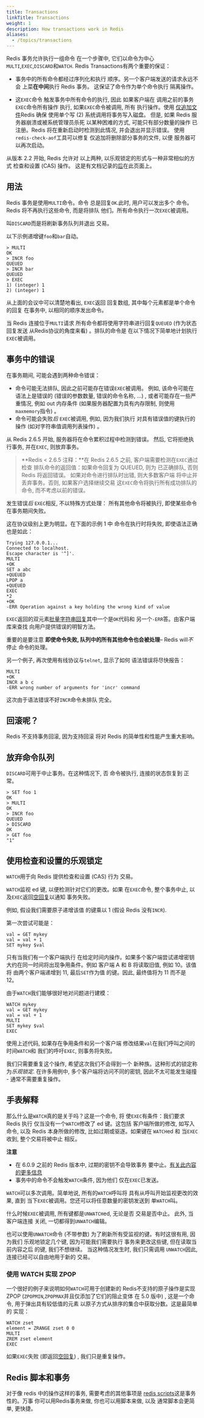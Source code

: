 ```yaml
---
title: Transactions
linkTitle: Transactions
weight: 1
description: How transactions work in Redis
aliases:
  - /topics/transactions
---
```


Redis 事务允许执行一组命令
在一个步骤中, 它们以命令为中心
`MULTI`,`EXEC`,`DISCARD`和`WATCH`.
Redis Transactions有两个重要的保证：

*   事务中的所有命令都经过序列化和执行
    顺序。另一个客户端发送的请求永远不会
    上菜**在中间**执行 Redis 事务。
    这保证了命令作为单个命令执行
    隔离操作。

*   这`EXEC`命令
    触发事务中所有命令的执行, 因此
    如果客户端在
    调用之前的事务`EXEC`命令所有操作
    执行, 如果`EXEC`命令被调用, 所有
    执行操作。使用
    [仅追加文件](/topics/persistence#append-only-file)Redis 确保
    使用单个写  (2)  系统调用将事务写入磁盘。
    但是, 如果 Redis 服务器崩溃或被系统管理员杀死
    以某种困难的方式, 可能只有部分数量的操作
    已注册。Redis 将在重新启动时检测到此情况, 并会退出并显示错误。
    使用`redis-check-aof`工具可以修复
    仅追加将删除部分事务的文件, 以便
    服务器可以再次启动。

从版本 2.2 开始, Redis 允许对
以上两种, 以乐观锁定的形式与一种非常相似的方式
检查和设置  (CAS)  操作。
这是有文档记录的[后](#cas)在此页面上。

## 用法

Redis 事务是使用`MULTI`命令。命令
总是回复`OK`.此时, 用户可以发出多个
命令。Redis 将不再执行这些命令, 而是将排队
他们。所有命令执行一次`EXEC`被调用。

叫`DISCARD`而是将刷新事务队列并退出
交易。

以下示例递增键`foo`和`bar`自动。

    > MULTI
    OK
    > INCR foo
    QUEUED
    > INCR bar
    QUEUED
    > EXEC
    1) (integer) 1
    2) (integer) 1

从上面的会议中可以清楚地看出, `EXEC`返回
回复数组, 其中每个元素都是单个命令的回复
在事务中, 以相同的顺序发出命令。

当 Redis 连接位于`MULTI`请求
所有命令都将使用字符串进行回复`QUEUED` (作为状态回复发送
从Redis协议的角度来看) 。排队的命令是
在以下情况下简单地计划执行`EXEC`被调用。

## 事务中的错误

在事务期间, 可能会遇到两种命令错误：

*   命令可能无法排队, 因此之前可能存在错误`EXEC`被调用。
    例如, 该命令可能在语法上是错误的 (错误的参数数量, 
    错误的命令名称, ...) , 或者可能存在一些严重情况, 例如 out
    内存条件 (如果服务器配置为具有内存限制, 则使用`maxmemory`指令) 。
*   命令可能会失败*后* `EXEC`被调用, 例如, 因为我们执行
    对具有错误值的键执行的操作 (如对字符串值调用列表操作) 。

从 Redis 2.6.5 开始, 服务器将在命令累积过程中检测到错误。
然后, 它将拒绝执行事务, 并在`EXEC`, 则放弃事务。

> **Redis < 2.6.5 注释：**在 Redis 2.6.5 之前, 客户端需要检测在`EXEC`通过检查
> 排队命令的返回值：如果命令回复为 QUEUED, 则为
> 已正确排队, 否则 Redis 将返回错误。
> 如果对命令进行排队时出错, 则大多数客户端
> 将中止并丢弃事务。否则, 如果客户选择继续交易
> 这`EXEC`命令将执行所有成功排队的命令, 而不考虑以前的错误。

发生错误*后* `EXEC`相反, 不以特殊方式处理：
所有其他命令将被执行, 即使某些命令在事务期间失败。

这在协议级别上更为明显。在下面的示例 1 中
命令在执行时将失败, 即使语法正确也是如此：

    Trying 127.0.0.1...
    Connected to localhost.
    Escape character is '^]'.
    MULTI
    +OK
    SET a abc
    +QUEUED
    LPOP a
    +QUEUED
    EXEC
    *2
    +OK
    -ERR Operation against a key holding the wrong kind of value

`EXEC`返回的双元素[批量字符串回复](/topics/protocol#bulk-string-reply)其中一个是`OK`代码和
另一个`-ERR`答。由客户端库来查找
向用户提供错误的明智方法。

重要的是要注意
**即使命令失败, 队列中的所有其他命令也会被处理**– Redis will*不*停止
命令的处理。

另一个例子, 再次使用有线协议与`telnet`, 显示了如何
语法错误将尽快报告：

    MULTI
    +OK
    INCR a b c
    -ERR wrong number of arguments for 'incr' command

这次由于语法错误不好`INCR`命令未排队
完全。

## 回滚呢？

Redis 不支持事务回滚, 因为支持回滚
将对 Redis 的简单性和性能产生重大影响。

## 放弃命令队列

`DISCARD`可用于中止事务。在这种情况下, 否
命令被执行, 连接的状态恢复到
正常。

    > SET foo 1
    OK
    > MULTI
    OK
    > INCR foo
    QUEUED
    > DISCARD
    OK
    > GET foo
    "1"

<a name="cas"></a>

## 使用检查和设置的乐观锁定

`WATCH`用于向 Redis 提供检查和设置  (CAS)  行为
交易。

`WATCH`监视 ed 键, 以便检测针对它们的更改。如果
在`EXEC`命令, 
整个事务中止, 以及`EXEC`返回[空回复](/topics/protocol#nil-reply)以通知
事务失败。

例如, 假设我们需要原子递增该值
的键乘以 1 (假设 Redis 没有`INCR`).

第一次尝试可能是：

    val = GET mykey
    val = val + 1
    SET mykey $val

只有当我们有一个客户端执行
在给定时间内操作。如果多个客户端尝试递增密钥
大约在同一时间将出现争用条件。例如
客户端 A 和 B 将读取旧值, 例如 10。该值将
由两个客户端递增到 11, 最后`SET`作为值
的键。因此, 最终值将为 11 而不是 12。

由于`WATCH`我们能够很好地对问题进行建模：

    WATCH mykey
    val = GET mykey
    val = val + 1
    MULTI
    SET mykey $val
    EXEC

使用上述代码, 如果存在争用条件和另一个客户端
修改结果`val`在我们呼叫之间的时间`WATCH`和
我们的呼吁`EXEC`, 则事务将失败。

我们只需要重复这个操作, 希望这次我们不会得到一个
新种族。这种形式的锁定称为*乐观锁定*.
在许多用例中, 多个客户端将访问不同的密钥, 
因此不太可能发生碰撞 - 通常不需要重复操作。

## 手表解释

那么什么是`WATCH`真的是关于吗？这是一个命令, 将
使`EXEC`有条件：我们要求 Redis 执行
仅当没有一个`WATCH`修改了 ed 键。这包括
客户端所做的修改, 如写入命令, 以及 Redis 本身所做的修改, 
比如过期或驱逐。如果键在
`WATCH`ed 和 当`EXEC`收到, 整个交易将被中止
相反。

**注意**

*   在 6.0.9 之前的 Redis 版本中, 过期的密钥不会导致事务
    要中止。[有关此内容的更多信息](https://github.com/redis/redis/pull/7920)
*   事务中的命令不会触发`WATCH`条件, 因为他们
    仅在`EXEC`已发送。

`WATCH`可以多次调用。简单地说, 所有的`WATCH`呼叫将
具有从呼叫开始监视更改的效果, 直到
当下`EXEC`被调用。您还可以将任意数量的密钥发送到
单`WATCH`叫。

什么时候`EXEC`被调用, 所有键都是`UNWATCH`ed, 无论是否
交易是否中止。 此外, 当客户端连接
关闭, 一切都得到`UNWATCH`编辑。

也可以使用`UNWATCH`命令 (不带参数) 
为了刷新所有受监视的键。有时这很有用, 因为我们
乐观地锁定几个键, 因为可能我们需要执行
事务来更改这些键, 但在读取当前内容之后
的键, 我们不想继续。 当这种情况发生时, 我们只需调用
`UNWATCH`因此, 连接已经可以自由地用于新的
交易。

### 使用 WATCH 实现 ZPOP

一个很好的例子来说明如何`WATCH`可用于创建新的
Redis不支持的原子操作是实现ZPOP
(`ZPOPMIN`,`ZPOPMAX`并且仅添加了它们的阻止变体
在 5.0 版中) , 这是一个命令, 用于弹出具有较低值的元素
以原子方式从排序的集合中获取分数。这是最简单的
实现：

    WATCH zset
    element = ZRANGE zset 0 0
    MULTI
    ZREM zset element
    EXEC

如果`EXEC`失败 (即返回[空回复](/topics/protocol#nil-reply)) , 我们只是重复操作。

## Redis 脚本和事务

对于像 redis 中的操作这样的事务, 需要考虑的其他事项是
[redis scripts](/commands/eval)这是事务性的。万事
你可以用Redis事务来做, 你也可以用脚本来做, 以及
通常脚本会更简单, 更快捷。
